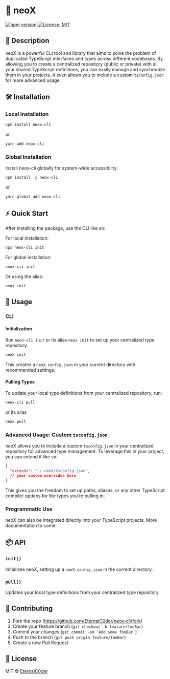 # 🚀 neoX

[![npm version](https://badge.fury.io/js/neoX.svg)](https://badge.fury.io/js/neoX)
[![License: MIT](https://img.shields.io/badge/License-MIT-yellow.svg)](https://opensource.org/licenses/MIT)

## 📝 Description

neoX is a powerful CLI tool and library that aims to solve the problem of duplicated TypeScript interfaces and types across different codebases. By allowing you to create a centralized repository (public or private) with all your shared TypeScript definitions, you can easily manage and synchronize them in your projects. It even allows you to include a custom `tsconfig.json` for more advanced usage.

## 🛠 Installation

### Local Installation

```bash
npm install neox-cli
```

or 

```bash
yarn add neox-cli
```

### Global Installation

Install neox-cli globally for system-wide accessibility.

```bash
npm install -g neox-cli
```

or 

```bash
yarn global add neox-cli
```

## ⚡ Quick Start

After installing the package, use the CLI like so:

For local installation:

```bash
npx neox-cli init
```

For global installation:

```bash
neox-cli init
```

Or using the alias:

```bash
neox init
```

## 📘 Usage

### CLI

#### Initialization

Run `neox-cli init` or its alias `neox init` to set up your centralized type repository.

```bash
neoX init
```

This creates a `neoX.config.json` in your current directory with recommended settings.

#### Pulling Types

To update your local type definitions from your centralized repository, run:

```bash
neox-cli pull
```

or its alias

```bash
neox pull
```

### Advanced Usage: Custom `tsconfig.json`

neoX allows you to include a custom `tsconfig.json` in your centralized repository for advanced type management. To leverage this in your project, you can extend it like so:

```json
{
  "extends": "./.neoX/tsconfig.json",
  // your custom overrides here
}
```

This gives you the freedom to set up paths, aliases, or any other TypeScript compiler options for the types you're pulling in.

### Programmatic Use

neoX can also be integrated directly into your TypeScript projects. More documentation to come.

## 📦 API

### `init()`

Initializes neoX, setting up a `neoX.config.json` in the current directory.

### `pull()`

Updates your local type definitions from your centralized type repository.

## 📣 Contributing

1. Fork the repo (https://github.com/EternalC0der/neox-cli/fork)
2. Create your feature branch (`git checkout -b feature/fooBar`)
3. Commit your changes (`git commit -am 'Add some fooBar'`)
4. Push to the branch (`git push origin feature/fooBar`)
5. Create a new Pull Request

## 📝 License

MIT © [EternalC0der](https://github.com/EternalC0der)
